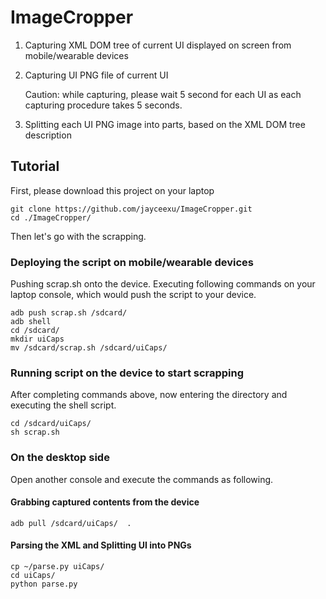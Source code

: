 # ImageCropper
1. Capturing XML DOM tree of current UI displayed on screen from mobile/wearable devices
2. Capturing UI PNG file of current UI

   Caution: while capturing, please wait 5 second for each UI as each capturing procedure takes 5 seconds.
3. Splitting each UI PNG image into parts, based on the XML DOM tree description

## Tutorial
First, please download this project on your laptop
```
git clone https://github.com/jayceexu/ImageCropper.git
cd ./ImageCropper/
```
Then let's go with the scrapping.

### Deploying the script on mobile/wearable devices
Pushing scrap.sh onto the device.
Executing following commands on your laptop console, which would push the script to your device.
```
adb push scrap.sh /sdcard/ 
adb shell
cd /sdcard/
mkdir uiCaps
mv /sdcard/scrap.sh /sdcard/uiCaps/
```

### Running script on the device to start scrapping
After completing commands above, now entering the directory and executing the shell script.
```
cd /sdcard/uiCaps/
sh scrap.sh
```

### On the desktop side
Open another console and execute the commands as following. 
#### Grabbing captured contents from the device
```
adb pull /sdcard/uiCaps/  .
```
#### Parsing the XML and Splitting UI into PNGs
```
cp ~/parse.py uiCaps/
cd uiCaps/
python parse.py
```

